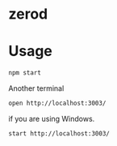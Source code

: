 # zerod

# Usage

```bash
npm start
```

Another terminal

```bash
open http://localhost:3003/
```

if you are using Windows.

```bash
start http://localhost:3003/
```
